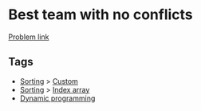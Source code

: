 # Best team with no conflicts

[Problem link](https://leetcode.com/problems/best-team-with-no-conflicts/)

## Tags

* [Sorting](/README.md#Sorting) > [Custom](/README.md#Sorting-Custom)
* [Sorting](/README.md#Sorting) > [Index array](/README.md#Sorting-Index_array)
* [Dynamic programming](/README.md#Dynamic_programming)
